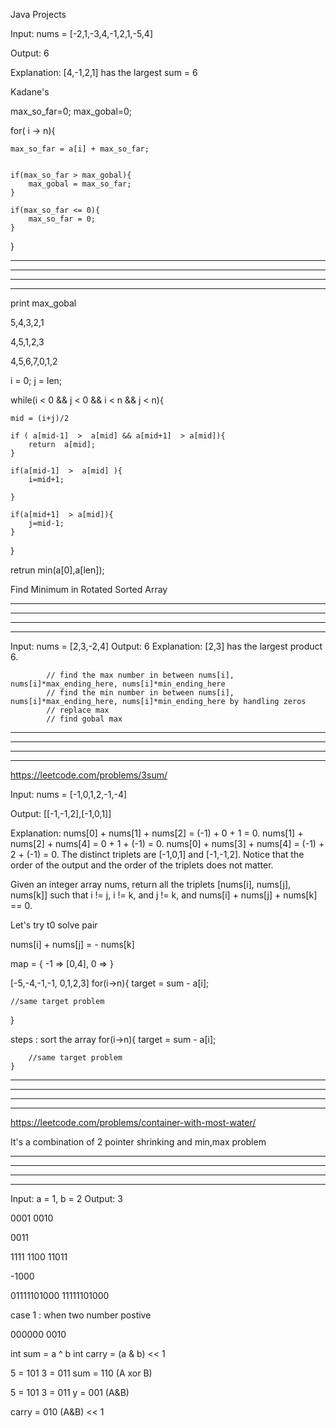 Java Projects 


Input: nums = [-2,1,-3,4,-1,2,1,-5,4]

Output: 6

Explanation: [4,-1,2,1] has the largest sum = 6


Kadane's  

max_so_far=0;
max_gobal=0;

for( i -> n){

  	max_so_far = a[i] + max_so_far;


	if(max_so_far > max_gobal){
		max_gobal = max_so_far;
	}

	if(max_so_far <= 0){
		max_so_far = 0;
	}
	

}


------------------------------------------------------------------------------------------------------------------------------------------------------------------------------------------------------------------------------------------------------------------------
------------------------------------------------------------------------------------------------------------------------------------------------------------------------------------------------------------------------------------------------------------------------
------------------------------------------------------------------------------------------------------------------------------------------------------------------------------------------------------------------------------------------------------------------------
------------------------------------------------------------------------------------------------------------------------------------------------------------------------------------------------------------------------------------------------------------------------


print max_gobal

5,4,3,2,1


4,5,1,2,3

4,5,6,7,0,1,2

i = 0;
j = len;


while(i < 0 && j < 0  && i < n && j < n){

	mid = (i+j)/2

	if ( a[mid-1]  >  a[mid] && a[mid+1]  > a[mid]){
		return  a[mid];
	}

	if(a[mid-1]  >  a[mid] ){
		i=mid+1;

	}

	if(a[mid+1]  > a[mid]){
		j=mid-1;
	}

}

retrun min(a[0],a[len]);


Find Minimum in Rotated Sorted Array

------------------------------------------------------------------------------------------------------------------------------------------------------------------------------------------------------------------------------------------------------------------------
------------------------------------------------------------------------------------------------------------------------------------------------------------------------------------------------------------------------------------------------------------------------
------------------------------------------------------------------------------------------------------------------------------------------------------------------------------------------------------------------------------------------------------------------------
------------------------------------------------------------------------------------------------------------------------------------------------------------------------------------------------------------------------------------------------------------------------


Input: nums = [2,3,-2,4]
Output: 6
Explanation: [2,3] has the largest product 6.

            // find the max number in between nums[i], nums[i]*max_ending_here, nums[i]*min_ending_here
			// find the min number in between nums[i], nums[i]*max_ending_here, nums[i]*min_ending_here by handling zeros
			// replace max
			// find gobal max 

------------------------------------------------------------------------------------------------------------------------------------------------------------------------------------------------------------------------------------------------------------------------
------------------------------------------------------------------------------------------------------------------------------------------------------------------------------------------------------------------------------------------------------------------------
------------------------------------------------------------------------------------------------------------------------------------------------------------------------------------------------------------------------------------------------------------------------
------------------------------------------------------------------------------------------------------------------------------------------------------------------------------------------------------------------------------------------------------------------------

https://leetcode.com/problems/3sum/


Input: nums = [-1,0,1,2,-1,-4]


Output: [[-1,-1,2],[-1,0,1]]

Explanation: 
nums[0] + nums[1] + nums[2] = (-1) + 0 + 1 = 0.
nums[1] + nums[2] + nums[4] = 0 + 1 + (-1) = 0.
nums[0] + nums[3] + nums[4] = (-1) + 2 + (-1) = 0.
The distinct triplets are [-1,0,1] and [-1,-1,2].
Notice that the order of the output and the order of the triplets does not matter.


Given an integer array nums, return all the triplets 
[nums[i], nums[j], nums[k]] 
such that i != j, i != k, and j != k, 
and nums[i] + nums[j] + nums[k] == 0.


Let's try t0 solve pair

nums[i] + nums[j] = - nums[k]

map = {
	-1 => [0,4],
	0  => 
}


[-5,-4,-1,-1, 0,1,2,3]
for(i->n){
	target = sum - a[i];

	//same target problem
}

steps : 
	sort the array
	for(i->n){
		target = sum - a[i];

		//same target problem
	}

	

------------------------------------------------------------------------------------------------------------------------------------------------------------------------------------------------------------------------------------------------------------------------
------------------------------------------------------------------------------------------------------------------------------------------------------------------------------------------------------------------------------------------------------------------------
------------------------------------------------------------------------------------------------------------------------------------------------------------------------------------------------------------------------------------------------------------------------
------------------------------------------------------------------------------------------------------------------------------------------------------------------------------------------------------------------------------------------------------------------------


https://leetcode.com/problems/container-with-most-water/


It's a combination of 2 pointer shrinking and min,max problem


------------------------------------------------------------------------------------------------------------------------------------------------------------------------------------------------------------------------------------------------------------------------
------------------------------------------------------------------------------------------------------------------------------------------------------------------------------------------------------------------------------------------------------------------------
------------------------------------------------------------------------------------------------------------------------------------------------------------------------------------------------------------------------------------------------------------------------
------------------------------------------------------------------------------------------------------------------------------------------------------------------------------------------------------------------------------------------------------------------------

Input: a = 1, b = 2
Output: 3

0001
0010

0011

  1111
  1100
 11011

 -1000 


 01111101000
 11111101000

case 1 : when two number postive 

 000000 
0010


int sum = a ^ b
int carry = (a & b) << 1

5 = 101
3 = 011
sum = 110 (A xor B)


5 = 101
3 = 011
y = 001 (A&B) 

carry = 010 (A&B) << 1




